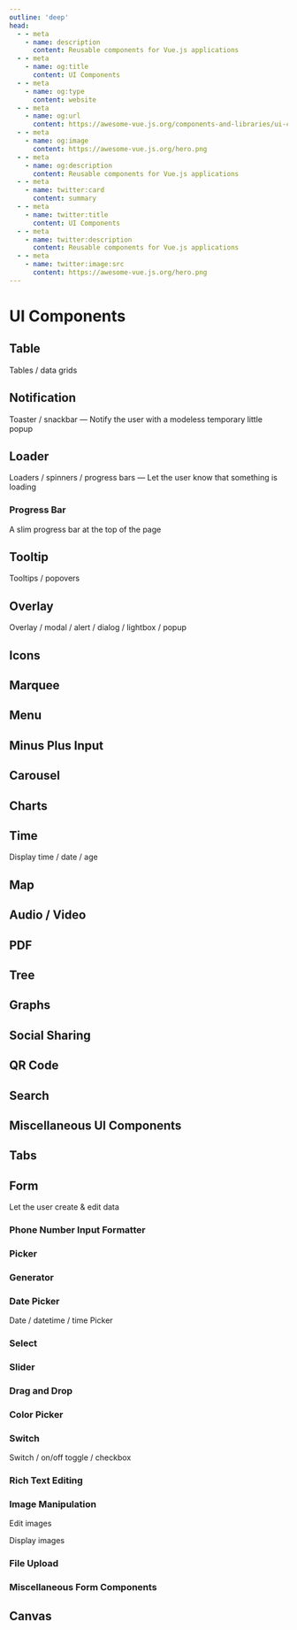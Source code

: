 ```yaml
---
outline: 'deep'
head:
  - - meta
    - name: description
      content: Reusable components for Vue.js applications
  - - meta
    - name: og:title
      content: UI Components
  - - meta
    - name: og:type
      content: website
  - - meta
    - name: og:url
      content: https://awesome-vue.js.org/components-and-libraries/ui-components.html
  - - meta
    - name: og:image
      content: https://awesome-vue.js.org/hero.png
  - - meta
    - name: og:description
      content: Reusable components for Vue.js applications
  - - meta
    - name: twitter:card
      content: summary
  - - meta
    - name: twitter:title
      content: UI Components
  - - meta
    - name: twitter:description
      content: Reusable components for Vue.js applications
  - - meta
    - name: twitter:image:src
      content: https://awesome-vue.js.org/hero.png
---
```


<script setup>
import data from "./ui-components.json"
</script>

# UI Components

## Table

Tables / data grids

<ProjectList :items="data['Table']" />

## Notification

Toaster / snackbar — Notify the user with a modeless temporary little popup

<ProjectList :items="data['Notification']" />

## Loader

Loaders / spinners / progress bars — Let the user know that something is loading

<ProjectList :items="data['Loader']" />

### Progress Bar

A slim progress bar at the top of the page

<ProjectList :items="data['Progress Bar']" />

## Tooltip

Tooltips / popovers

<ProjectList :items="data['Tooltip']" />

## Overlay

Overlay / modal / alert / dialog / lightbox / popup

<ProjectList :items="data['Overlay']" />

## Icons

<ProjectList :items="data['Icons']" />

## Marquee

<ProjectList :items="data['Marquee']" />

## Menu

<ProjectList :items="data['Menu']" />

## Minus Plus Input

<ProjectList :items="data['Minus Plus Input']" />

## Carousel

<ProjectList :items="data['Carousel']" />

## Charts

<ProjectList :items="data['Charts']" />

## Time

Display time / date / age

<ProjectList :items="data['Time']" />

## Map

<ProjectList :items="data['Map']" />

## Audio / Video

<ProjectList :items="data['Audio / Video']" />

## PDF

<ProjectList :items="data['PDF']" />

## Tree

<ProjectList :items="data['Tree']" />

## Graphs

<ProjectList :items="data['Graphs']" />

## Social Sharing

<ProjectList :items="data['Social Sharing']" />

## QR Code

<ProjectList :items="data['QR Code']" />

## Search

<ProjectList :items="data['Search']" />

## Miscellaneous UI Components

<ProjectList :items="data['Miscellaneous UI Components']" />

## Tabs

<ProjectList :items="data['Tabs']" />

## Form

Let the user create & edit data

### Phone Number Input Formatter

<ProjectList :items="data['Phone Number Input Formatter']" />

### Picker

<ProjectList :items="data['Picker']" />

### Generator

<ProjectList :items="data['Generator']" />

### Date Picker

Date / datetime / time Picker

<ProjectList :items="data['Date Picker']" />

### Select

<ProjectList :items="data['Select']" />

### Slider

<ProjectList :items="data['Slider']" />

### Drag and Drop

<ProjectList :items="data['Drag and Drop']" />

### Color Picker

<ProjectList :items="data['Color Picker']" />

### Switch

Switch / on/off toggle / checkbox

<ProjectList :items="data['Switch']" />

### Rich Text Editing

<ProjectList :items="data['Rich Text Editing']" />

### Image Manipulation

Edit images

<ProjectList :items="data['Image Manipulation']" />

Display images

<ProjectList :items="data['Image Manipulation']" />

### File Upload

<ProjectList :items="data['File Upload']" />

### Miscellaneous Form Components

<ProjectList :items="data['Miscellaneous Form Components']" />

## Canvas

<ProjectList :items="data['Canvas']" />

